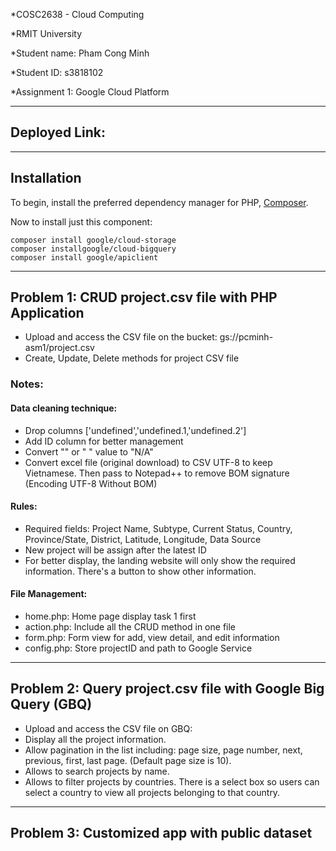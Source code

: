 *COSC2638 - Cloud Computing

*RMIT University

*Student name: Pham Cong Minh

*Student ID: s3818102

*Assignment 1: Google Cloud Platform

---

## Deployed Link:

---
## Installation
To begin, install the preferred dependency manager for PHP, [Composer](https://getcomposer.org/).

Now to install just this component:
```
composer install google/cloud-storage
composer installgoogle/cloud-bigquery
composer install google/apiclient
```
---

## Problem 1: CRUD project.csv file with PHP Application

- Upload and access the CSV file on the bucket: gs://pcminh-asm1/project.csv
- Create, Update, Delete methods for project CSV file

### Notes:

#### Data cleaning technique:

- Drop columns ['undefined','undefined.1,'undefined.2']
- Add ID column for better management
- Convert "" or " " value to "N/A"
- Convert excel file (original download) to CSV UTF-8 to keep Vietnamese. Then pass to Notepad++ to remove BOM signature (Encoding UTF-8 Without BOM)

#### Rules:

- Required fields: Project Name, Subtype, Current Status, Country, Province/State, District, Latitude, Longitude, Data Source
- New project will be assign after the latest ID
- For better display, the landing website will only show the required information. There's a button to show other information.

#### File Management:

- home.php: Home page display task 1 first
- action.php: Include all the CRUD method in one file
- form.php: Form view for add, view detail, and edit information
- config.php: Store projectID and path to Google Service

---

## Problem 2: Query project.csv file with Google Big Query (GBQ)

- Upload and access the CSV file on GBQ:
- Display all the project information.
- Allow pagination in the list including: page size, page number, next, previous, first, last page.
  (Default page size is 10).
- Allows to search projects by name.
- Allows to filter projects by countries. There is a select box so users can
  select a country to view all projects belonging to that country.

---

## Problem 3: Customized app with public dataset
